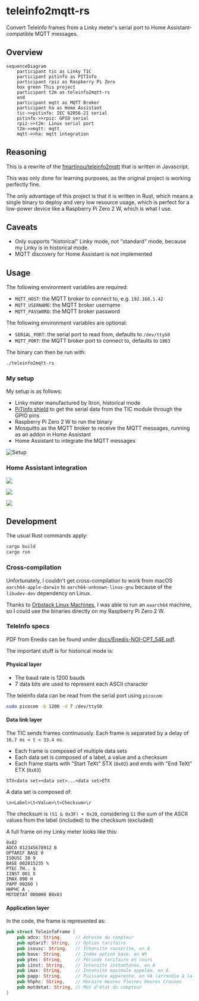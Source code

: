 # teleinfo2mqtt-rs

Convert TeleInfo frames from a Linky meter's serial port to Home Assistant-compatible MQTT messages.

## Overview

```mermaid
sequenceDiagram
    participant tic as Linky TIC
    participant pitinfo as PITInfo
    participant rpiz as Raspberry Pi Zero
    box green This project
    participant t2m as teleinfo2mqtt-rs
    end
    participant mqtt as MQTT Broker
    participant ha as Home Assistant
    tic->>pitinfo: IEC 62056-21 serial
    pitinfo->>rpiz: GPIO serial
    rpiz->>t2m: Linux serial port
    t2m->>mqtt: mqtt
    mqtt->>ha: mqtt integration
```

## Reasoning

This is a rewrite of the [fmartinou/teleinfo2mqtt](https://github.com/fmartinou/teleinfo2mqtt) that is written in Javascript.

This was only done for learning purposes, as the original project is working perfectly fine.

The only advantage of this project is that it is written in Rust, which means a single binary to deploy and very low resource usage, which is perfect for a low-power device like a Raspberry Pi Zero 2 W, which is what I use.

## Caveats

- Only supports "historical" Linky mode, not "standard" mode, because my Linky is in historical mode.
- MQTT discovery for Home Assistant is not implemented

## Usage

The following environment variables are required:

- `MQTT_HOST`: the MQTT broker to connect to, e.g. `192.168.1.42`
- `MQTT_USERNAME`: the MQTT broker username
- `MQTT_PASSWORD`: the MQTT broker password

The following environment variables are optional:

- `SERIAL_PORT`: the serial port to read from, defaults to `/dev/ttyS0`
- `MQTT_PORT`: the MQTT broker port to connect to, defaults to `1883`

The binary can then be run with:

```sh
./teleinfo2mqtt-rs
```

### My setup

My setup is as follows:

- Linky meter manufactured by Itron, historical mode
- [PiTInfo shield](https://www.tindie.com/products/hallard/pitinfo/) to get the serial data from the TIC module through the GPIO pins
- Raspberry Pi Zero 2 W to run the binary
- Mosquitto as the MQTT broker to receive the MQTT messages, running as an addon in Home Assistant
- Home Assistant to integrate the MQTT messages

![Setup](docs/linky_setup.jpeg)

### Home Assistant integration

![](docs/ha_energy.png)

![](docs/ha_mqtt_device.png)

![](docs/ha_papp_graph.png)

## Development

The usual Rust commands apply:

```sh
cargo build
cargo run
```

### Cross-compilation

Unfortunately, I couldn't get cross-compilation to work from macOS `aarch64-apple-darwin` to `aarch64-unknown-linux-gnu` because of the `libudev-dev` dependency on Linux.

Thanks to [Orbstack Linux Machines](https://docs.orbstack.dev/machines/), I was able to run an `aaarch64` machine, so I could use the binaries directly on my Raspberry Pi Zero 2 W.

### TeleInfo specs

PDF from Enedis can be found under [docs/Enedis-NOI-CPT_54E.pdf](docs/Enedis-NOI-CPT_54E.pdf).

The important stuff is for historical mode is:

#### Physical layer

- The baud rate is 1200 bauds
- 7 data bits are used to represent each ASCII character

The teleinfo data can be read from the serial port using `picocom`:

```sh
sudo picocom -b 1200 -d 7 /dev/ttyS0
```

#### Data link layer

The TIC sends frames continuously. Each frame is separated by a delay of `16.7 ms < t < 33.4 ms`.

- Each frame is composed of multiple data sets
- Each data set is composed of a label, a value and a checksum
- Each frame starts with "Start TeXt" STX (`0x02`) and ends with "End TeXt" ETX (`0x03`)

```
STX<data set><data set>...<data set>ETX
```

A data set is composed of:

```
\n<Label>\t<Value>\t<Checksum>\r
```

The checksum is `(S1 & 0x3F) + 0x20`, considering `S1` the sum of the ASCII values from the label (included) to the checksum (excluded)

A full frame on my Linky meter looks like this:

```
0x02
ADCO 012345678912 B
OPTARIF BASE 0
ISOUSC 30 9
BASE 002815235 %
PTEC TH.. $
IINST 001 X
IMAX 090 H
PAPP 00260 )
HHPHC A ,
MOTDETAT 000000 B0x03
```

#### Application layer

In the code, the frame is represented as:

```rs
pub struct TeleinfoFrame {
    pub adco: String,     // Adresse du compteur
    pub optarif: String,  // Option tarifaire
    pub isousc: String,   // Intensité souscrite, en A
    pub base: String,     // Index option base, en Wh
    pub ptec: String,     // Période tarifaire en cours
    pub iinst: String,    // Intensité instantanée, en A
    pub imax: String,     // Intensité maximale appelée, en A
    pub papp: String,     // Puissance apparente, en VA (arrondie à la dizaine la plus proche)
    pub hhphc: String,    // Horaire Heures Pleines Heures Creuses
    pub motdetat: String, // Mot d'état du compteur
}
```
